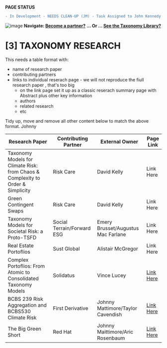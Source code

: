 **PAGE STATUS**
```diff
- In Development - NEEDS CLEAN-UP (JM) - Task Assigned to John Kennedy
```
![image](https://user-images.githubusercontent.com/112073913/188821900-0c411acf-fbdd-4163-adc9-3ba4e2be78df.png)
**Navigate: [Become a partner?](https://github.com/FD-SustainableFinance/l6l-PARTNERS)**
**... Or ... [See the Taxonomy Library?](https://github.com/orgs/FD-SustainableFinance/projects/2)**

# [3] TAXONOMY RESEARCH

This needs a table format with:
- name of research paper
- contributing partners
- links to individual reserach page - we will not reproduce the fiull research paper , that's too big
   - on the link page set it up as a classic reserach summary page with Abstract plus other key information
   - authors
   - related research
   - etc
   
 Tidy up, move and remove all other content below to match the above format.
 Johnny

|Research Paper|Contributing Partner|External Owner|Page Link|
|--------------|--------------------|--------------|---------|
|Taxonomy Models for Climate Risk: from Chaos & Complexity to Order & Simplicity|Risk Care|David Kelly|Link Here|
|Green Contingent Swaps|Risk Care|David Kelly|Link Here|
|Taxonomy Models for Societal Risk: a Proto-TSFD|Social Terrain/Forward ESG|Emery Brusset/Augustus Mac Farlane|Link Here|
|Real Estate Portoflios|Sust Global|Alistair McGregor|Link Here|
|Complex Portoflios: From Atomic to Consolidated Taxonomy Models|Solidatus|Vince Lucey|[Link Here](https://github.com/FD-SustainableFinance/RESEARCH-PAPER-COMPLEX-PORTFOLIOS-FROM-ATOMIC-TO-CONSOLIDATED-TAXONOMY-MODELS)
|BCBS 239 Risk Aggregation and BCBS530 Climate Risk|First Derivative|Johnny Mattimore/Taylor Cavendish|[Link Here](https://github.com/FD-SustainableFinance/RESEARCH-PAPER-BCBS-239-RISK-AGGREGATION-AND-BCBS530-CLIMATE-RISK)
|The Big Green Short|Red Hat|Johnny Maittimore/Aric Rosenbaum|[Link Here](https://github.com/FD-SustainableFinance/RESEARCH-PAPER-THE-BIG-GREEN-SHORT/tree/main)


